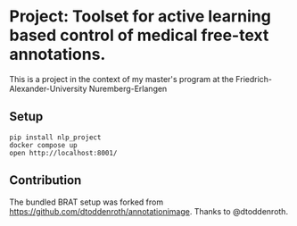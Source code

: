 # Project: Toolset for active learning based control of medical free-text annotations.

This is a project in the context of my master's program at the Friedrich-Alexander-University Nuremberg-Erlangen


## Setup

```
pip install nlp_project
docker compose up
open http://localhost:8001/
```

## Contribution

The bundled BRAT setup was forked from https://github.com/dtoddenroth/annotationimage. Thanks to @dtoddenroth.